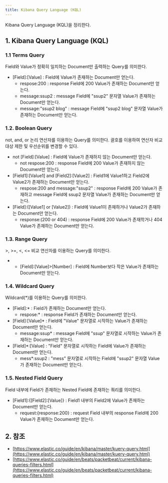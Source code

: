 ```yaml
---
title: Kibana Query Language (KQL)
---
```


Kibana Query Language (KQL)을 정리한다.

## 1. Kibana Query Language (KQL)

### 1.1 Terms Query

Field와 Value가 정확히 일치하는 Document만 출력하는 Query를 의미한다.

* [Field]:[Value] : Field에 Value가 존재하는 Document만 얻는다.
  * respose:200 : response Field에 200 Value가 존재하는 Document만 얻는다.
  * message:ssup2 : message Field에 "ssup2" 문자열 Value가 존재하는 Document만 얻는다.
  * message:"ssup2 blog" : message Field에 "ssup2 blog" 문자열 Value가 존재하는 Document만 얻는다.

### 1.2. Boolean Query

not, and, or 논리 연산자를 이용하는 Query를 의미한다. 괄호를 이용하여 연산자 비교 대상 제한 및 우선순위를 변경할 수 있다.

* not [Field]:[Value] : Field에 Value가 존재하지 않는 Document만 얻는다.
  * not respose:200 : response Field에 200 Value가 존재하지 않는 Document만 얻는다.
* [Field1]:[Value1] and [Field2]:[Value2] : Field1에 Value1하고 Field2에 Value2가 존재하는 Document만 얻는다.
  * respose:200 and message:"ssup2" : response Field에 200 Value가 존재하고 message Field에 ssup2 문자열 Value가 존재하는 Document만 얻는다.
* [Field]:([Value1] or [Value2]) : Field에 Value1이 존재하거나 Value2가 존재하는 Document만 얻는다.
  * response:(200 or 404) : response Field에 200 Value가 존재학거나 404 Value가 존재하는 Document만 얻는다.

### 1.3. Range Query

\>, >=, <, <= 비교 연산자를 이용하는 Query를 의미한다.

* * [Field]:[Value]>[Number] : Field에 Number보다 작은 Value가 존재하는 Document만 얻는다.

### 1.4. Wildcard Query

Wildcard(*)를 이용하는 Query를 의미한다.

* [Field]:* : Field가 존재하는 Document만 얻는다.
  * respose:* : response Field가 존재하는 Document만 얻는다.
* [Field]:[Value]* : Field에 "Value" 문자열로 시작하는 Value가 존재하는 Document만 얻는다.
  * message:ssup* : message Field에 "ssup" 문자열로 시작하는 Value가 존재하는 Document만 얻는다.
* [Field]*:[Value] : "Field" 문자열로 시작하는 Field에 Value가 존재하는 Document만 얻는다.
  * mess*:ssup2 : "mess" 문자열로 시작하는 Field에 "ssup2" 문자열 Value가 존재하는 Document만 얻는다.

### 1.5. Nested Field Query

Field 내부에 Field가 존재하는 Nested Field에 존재하는 쿼리를 의미한다.

* [Field1]:{[Field2]:[Value]} : Field1 내부의 Field2에 Value가 존재하는 Document만 얻는다.
  * request:{response:200} : request Field 내부의 response Field에 200 Value가 존재하는 Document만 얻는다.

## 2. 참조

* [https://www.elastic.co/guide/en/kibana/master/kuery-query.html](https://www.elastic.co/guide/en/kibana/master/kuery-query.html)
* [https://www.elastic.co/guide/en/beats/packetbeat/current/kibana-queries-filters.html](https://www.elastic.co/guide/en/beats/packetbeat/current/kibana-queries-filters.html)
